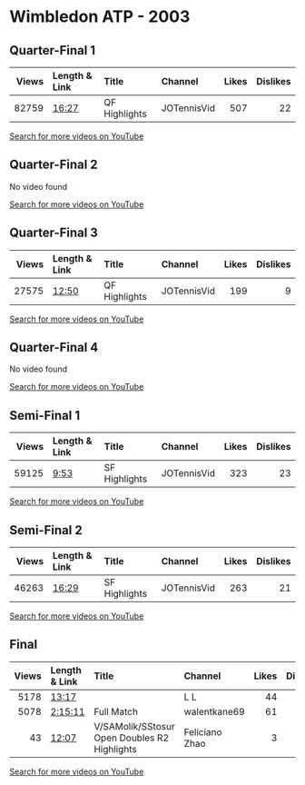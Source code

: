 
# Wimbledon ATP - 2003
    
## Quarter-Final 1
|   Views | Length & Link                                        | Title         | Channel     |   Likes |   Dislikes |
|--------:|:-----------------------------------------------------|:--------------|:------------|--------:|-----------:|
|   82759 | [16:27](https://www.youtube.com/watch?v=ij0bavZ24DQ) | QF Highlights | JOTennisVid |     507 |         22 |

[Search for more videos on YouTube](https://www.youtube.com/results?search_query=%22wimbledon%22+%22Williams%22+%22Capriati%22+%222003%22+%22highlights%22)     

## Quarter-Final 2
No video found

[Search for more videos on YouTube](https://www.youtube.com/results?search_query=%22wimbledon%22+%22Henin%22+%22Kuznetsova%22+%222003%22+%22highlights%22)     

## Quarter-Final 3
|   Views | Length & Link                                        | Title         | Channel     |   Likes |   Dislikes |
|--------:|:-----------------------------------------------------|:--------------|:------------|--------:|-----------:|
|   27575 | [12:50](https://www.youtube.com/watch?v=egTPumMKq_Q) | QF Highlights | JOTennisVid |     199 |          9 |

[Search for more videos on YouTube](https://www.youtube.com/results?search_query=%22wimbledon%22+%22Williams%22+%22Davenport%22+%222003%22+%22highlights%22)     

## Quarter-Final 4
No video found

[Search for more videos on YouTube](https://www.youtube.com/results?search_query=%22wimbledon%22+%22Clijsters%22+%22Elia%22+%222003%22+%22highlights%22)     

## Semi-Final 1
|   Views | Length & Link                                       | Title         | Channel     |   Likes |   Dislikes |
|--------:|:----------------------------------------------------|:--------------|:------------|--------:|-----------:|
|   59125 | [9:53](https://www.youtube.com/watch?v=LixRDlpvZJA) | SF Highlights | JOTennisVid |     323 |         23 |

[Search for more videos on YouTube](https://www.youtube.com/results?search_query=%22wimbledon%22+%22Williams%22+%22Henin%22+%222003%22+%22highlights%22)     

## Semi-Final 2
|   Views | Length & Link                                        | Title         | Channel     |   Likes |   Dislikes |
|--------:|:-----------------------------------------------------|:--------------|:------------|--------:|-----------:|
|   46263 | [16:29](https://www.youtube.com/watch?v=Ssic2OPE27M) | SF Highlights | JOTennisVid |     263 |         21 |

[Search for more videos on YouTube](https://www.youtube.com/results?search_query=%22wimbledon%22+%22Williams%22+%22Clijsters%22+%222003%22+%22highlights%22)     

## Final
|   Views | Length & Link                                          | Title                                          | Channel        |   Likes |   Dislikes |
|--------:|:-------------------------------------------------------|:-----------------------------------------------|:---------------|--------:|-----------:|
|    5178 | [13:17](https://www.youtube.com/watch?v=VaFn8f3eOWI)   |                                                | L L            |      44 |          1 |
|    5078 | [2:15:11](https://www.youtube.com/watch?v=p2rFz_-JJoo) | Full Match                                     | walentkane69   |      61 |          2 |
|      43 | [12:07](https://www.youtube.com/watch?v=O5xjR_G0bS8)   | V/SAMolik/SStosur   Open Doubles R2 Highlights | Feliciano Zhao |       3 |          0 |

[Search for more videos on YouTube](https://www.youtube.com/results?search_query=%22wimbledon%22+%22Williams%22+%22Williams%22+%222003%22+%22highlights%22)     

